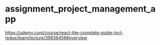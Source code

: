 # assignment_project_management_app
https://udemy.com/course/react-the-complete-guide-incl-redux/learn/lecture/39836456#overview
